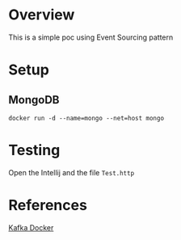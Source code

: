 # Overview

This is a simple poc using Event Sourcing pattern

# Setup

## MongoDB

~~~
docker run -d --name=mongo --net=host mongo
~~~

# Testing

Open the Intellij and the file `Test.http`

# References

[Kafka Docker]

[Kafka Docker]: https://github.com/wurstmeister/kafka-docker